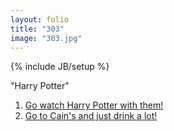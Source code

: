 ```yaml
---
layout: folio
title: "303"
image: "303.jpg"
---
```

{% include JB/setup %}

<div class="copy">
	<p>"Harry Potter"</p>
</div>

<div class="choice">
	<ol>
		<li><a href="232.html">
			Go watch Harry Potter with them!
		</a></li>
		<li><a href="305.html">
			Go to Cain's and just drink a lot!
		</a></li>
	</ol>
</div>